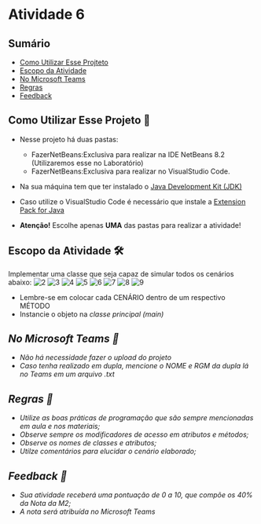 # Atividade 6


## Sumário 
- [Como Utilizar Esse Projteto](#como-utilizar-esse-projeto-)
- [Escopo da Atividade](#escopo-da-atividade-%EF%B8%8F) 
- [No Microsoft Teams](#no-microsoft-teams--)
- [Regras](#regras-)
- [Feedback](#feedback-)

## Como Utilizar Esse Projeto 📁

- Nesse projeto há duas pastas:
    - FazerNetBeans:Exclusiva para realizar na IDE NetBeans 8.2 (Utilizaremos esse no Laboratório)
    - FazerNetBeans:Exclusiva para realizar no VisualStudio Code. 

- Na sua máquina tem que ter instalado o <a href="https://www.oracle.com/br/java/technologies/downloads/" target="_blank">Java Development Kit (JDK) </a> 
- Caso utilize o VisualStudio Code é necessário que instale a <a href="https://marketplace.visualstudio.com/items?itemName=vscjava.vscode-java-pack" target="_blank">Extension Pack for Java</a>


- <b>Atenção!</b> Escolhe apenas <b>UMA</b> das pastas para realizar a atividade! 

## Escopo da Atividade 🛠️
Implementar uma classe que seja capaz de simular todos os cenários abaixo: 
![2](https://user-images.githubusercontent.com/98854868/235481044-6ffa9bc1-01ba-49a7-a7d3-9096321b892d.png)
![3](https://user-images.githubusercontent.com/98854868/235481048-20d008cd-adaa-4e36-baf3-a7210eb07916.png)
![4](https://user-images.githubusercontent.com/98854868/235481050-6634da26-f0ed-44ae-86c2-7585a6c2808b.png)
![5](https://user-images.githubusercontent.com/98854868/235481053-006b834a-5af6-4436-bb88-e878a5082db7.png)
![6](https://user-images.githubusercontent.com/98854868/235481058-2044f24e-2eea-440d-94f3-04d19c4640ad.png)
![7](https://user-images.githubusercontent.com/98854868/235481062-9054ffa4-4857-433e-b116-e6dd51c9381d.png)
![8](https://user-images.githubusercontent.com/98854868/235481063-2b509d10-2d87-4314-9e2a-0337871c2884.png)
![9](https://user-images.githubusercontent.com/98854868/235481065-43f7e552-db26-4c3c-9527-8c714ee26189.png)


- Lembre-se em colocar cada CENÁRIO dentro de um respectivo MÉTODO
- Instancie o objeto na <i>classe<i> principal (main)

## No Microsoft Teams  👥

- Não há necessidade fazer o upload do projeto 
- Caso tenha realizado em dupla, mencione o NOME e RGM da dupla lá no Teams em um arquivo .txt

## Regras 📄

- Utilize as boas práticas de programação que são sempre mencionadas em aula e nos materiais; 
- Observe sempre os modificadores de acesso em atributos e métodos;
- Observe os nomes de classes e atributos;
- Utilze comentários para elucidar o cenário elaborado;

## Feedback 📨
-  Sua atividade receberá uma pontuação de 0 a 10, que compõe os 40% da Nota da M2;
-  A nota será atribuída no Microsoft Teams





